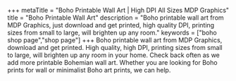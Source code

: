 +++
metaTitle = "Boho Printable Wall Art | High DPI All Sizes MDP Graphics"
title = "Boho Printable Wall Art"
description = "Boho printable wall art from MDP Graphics, just download and get printed, high quality DPI, printing sizes from small to large, will brighten up any room."
keywords = ["boho shop page","shop page"]
+++
Boho printable wall art from MDP Graphics, download and get printed. High quality, high DPI, printing sizes from small to large, will brighten up any room in your home. Check back often as we add more printable Bohemian wall art.  Whether you are looking for Boho prints for wall or minimalist Boho art prints, we can help.